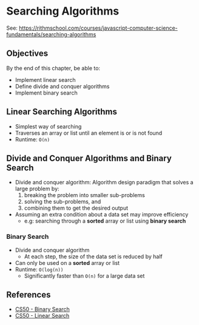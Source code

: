# Searching Algorithms

See:
<https://rithmschool.com/courses/javascript-computer-science-fundamentals/searching-algorithms>

## Objectives

By the end of this chapter, be able to:

- Implement linear search
- Define divide and conquer algorithms
- Implement binary search

## Linear Searching Algorithms

- Simplest way of searching
- Traverses an array or list until an element is or is not found
- Runtime: `O(n)`

## Divide and Conquer Algorithms and Binary Search

- Divide and conquer algorithm: Algorithm design paradigm that solves a large
  problem by:
  1. breaking the problem into smaller sub-problems
  2. solving the sub-problems, and
  3. combining them to get the desired output
- Assuming an extra condition about a data set may improve efficiency
  - e.g: searching through a **sorted** array or list using **binary search**

### Binary Search

- Divide and conquer algorithm
  - At each step, the size of the data set is reduced by half
- Can only be used on a **sorted** array or list
- Runtime: `O(log(n))`
  - Significantly faster than `O(n)` for a large data set

## References

- [CS50 - Binary Search][1]
- [CS50 - Linear Search][2]

[1]: https://youtube.com/watch?v=5xlIPT1FRcA
[2]: https://youtube.com/watch?v=vZWfKBdSgXI
